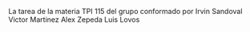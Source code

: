 La tarea de la materia TPI 115 del grupo conformado por
Irvin Sandoval
Victor Martinez
Alex Zepeda
Luis Lovos